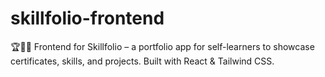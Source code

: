# skillfolio-frontend
🏆📂📜 Frontend for Skillfolio – a portfolio app for self-learners to showcase certificates, skills, and projects. Built with React &amp; Tailwind CSS.
